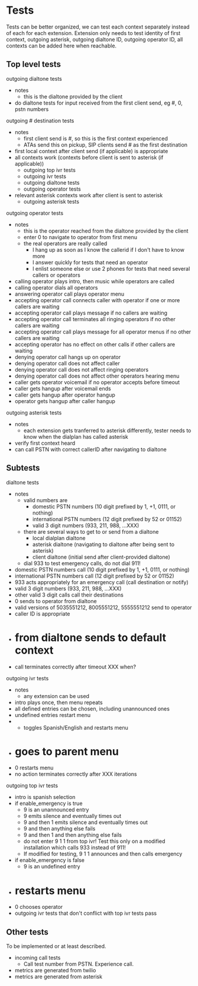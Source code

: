 # Tests

Tests can be better organized, we can test each context separately instead of each for each extension. Extension only needs to test identity of first context, outgoing asterisk, outgoing dialtone ID, outgoing operator ID, all contexts can be added here when reachable.

## Top level tests

outgoing dialtone tests
- notes
  - this is the dialtone provided by the client
- do dialtone tests for input received from the first client send, eg #, 0, pstn numbers

outgoing # destination tests
- notes
  - first client send is #, so this is the first context experienced
  - ATAs send this on pickup, SIP clients send # as the first destination
- first local context after client send (if applicable) is appropriate
- all contexts work (contexts before client is sent to asterisk (if applicable))
  - outgoing top ivr tests
  - outgoing ivr tests
  - outgoing dialtone tests
  - outgoing operator tests
- relevant asterisk contexts work after client is sent to asterisk
  - outgoing asterisk tests

outgoing operator tests
- notes
  - this is the operator reached from the dialtone provided by the client
  - enter 0 to navigate to operator from first menu
  - the real operators are really called
    - I hang up as soon as I know the callerid if I don't have to know more
    - I answer quickly for tests that need an operator
    - I enlist someone else or use 2 phones for tests that need several callers or operators
- calling operator plays intro, then music while operators are called
- calling operator dials all operators
- answering operator call plays operator menu
- accepting operator call connects caller with operator if one or more callers are waiting
- accepting operator call plays message if no callers are waiting
- accepting operator call terminates all ringing operators if no other callers are waiting
- accepting operator call plays message for all operator menus if no other callers are waiting
- accepting operator has no effect on other calls if other callers are waiting
- denying operator call hangs up on operator
- denying operator call does not affect caller
- denying operator call does not affect ringing operators
- denying operator call does not affect other operators hearing menu
- caller gets operator voicemail if no operator accepts before timeout
- caller gets hangup after voicemail ends
- caller gets hangup after operator hangup
- operator gets hangup after caller hangup

outgoing asterisk tests
- notes
  - each extension gets tranferred to asterisk differently, tester needs to know when the dialplan has called asterisk
- verify first context heard
- can call PSTN with correct callerID after navigating to dialtone

## Subtests

dialtone tests
- notes
  - valid numbers are
    - domestic PSTN numbers (10 digit prefixed by 1, +1, 0111, or nothing)
    - international PSTN numbers (12 digit prefixed by 52 or 01152)
    - valid 3 digit numbers (933, 211, 988, ...XXX)
  - there are several ways to get to or send from a dialtone
    - local dialplan dialtone
    - asterisk dialtone (navigating to dialtone after being sent to asterisk)
    - client dialtone (initial send after client-provided dialtone)
  - dial 933 to test emergency calls, do not dial 911!
- domestic PSTN numbers call (10 digit prefixed by 1, +1, 0111, or nothing)
- international PSTN numbers call (12 digit prefixed by 52 or 01152)
- 933 acts appropriately for an emergency call (call destination or notify)
- valid 3 digit numbers (933, 211, 988, ...XXX)
- other valid 3 digit calls call their destinations
- 0 sends to operator from dialtone
- valid versions of 5035551212, 8005551212, 5555551212 send to operator
- caller ID is appropriate
- # from dialtone sends to default context
- call terminates correctly after timeout XXX when?

outgoing ivr tests
- notes
  - any extension can be used
- intro plays once, then menu repeats
- all defined entries can be chosen, including unannounced ones
- undefined entries restart menu
- * toggles Spanish/English and restarts menu
- # goes to parent menu
- 0 restarts menu
- no action terminates correctly after XXX iterations

outgoing top ivr tests
- intro is spanish selection
- if enable_emergency is true
  - 9 is an unannounced entry
  - 9 emits silence and eventually times out
  - 9 and then 1 emits silence and eventually times out
  - 9 and then anything else fails
  - 9 and then 1 and then anything else fails
  - do not enter 9 1 1 from top ivr! Test this only on a modified installation which calls 933 instead of 911!
  - If modified for testing, 9 1 1  announces and then calls emergency
- if enable_emergency is false
  - 9 is an undefined entry
- # restarts menu
- 0 chooses operator
- outgoing ivr tests that don't conflict with top ivr tests pass

## Other tests

To be implemented or at least described.

- incoming call tests
  - Call test number from PSTN. Experience call.
- metrics are generated from twilio
- metrics are generated from asterisk
